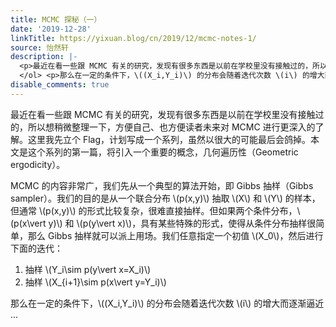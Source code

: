 ```yaml
---
title: MCMC 探秘（一）
date: '2019-12-28'
linkTitle: https://yixuan.blog/cn/2019/12/mcmc-notes-1/
source: 怡然轩
description: |-
  <p>最近在看一些跟 MCMC 有关的研究，发现有很多东西是以前在学校里没有接触过的，所以想稍微整理一下，方便自己、也方便读者未来对 MCMC 进行更深入的了解。这里我先立个 Flag，计划写成一个系列，虽然以很大的可能最后会鸽掉。本文是这个系列的第一篇，将引入一个重要的概念，几何遍历性（Geometric ergodicity）。</p> <p>MCMC 的内容非常广，我们先从一个典型的算法开始，即 Gibbs 抽样（Gibbs sampler）。我们的目的是从一个联合分布 \(p(x,y)\) 抽取 \(X\) 和 \(Y\) 的样本，但通常 \(p(x,y)\) 的形式比较复杂，很难直接抽样。但如果两个条件分布，\(p(x\vert y)\) 和 \(p(y\vert x)\)，具有某些特殊的形式，使得从条件分布抽样很简单，那么 Gibbs 抽样就可以派上用场。我们任意指定一个初值 \(X_0\)，然后进行下面的迭代：</p> <ol> <li>抽样 \(Y_i\sim p(y\vert x=X_i)\)</li> <li>抽样 \(X_{i+1}\sim p(x\vert y=Y_i)\)</li>
  </ol> <p>那么在一定的条件下，\((X_i,Y_i)\) 的分布会随着迭代次数 \(i\) 的增大而逐渐逼近 ...
disable_comments: true
---
```

<p>最近在看一些跟 MCMC 有关的研究，发现有很多东西是以前在学校里没有接触过的，所以想稍微整理一下，方便自己、也方便读者未来对 MCMC 进行更深入的了解。这里我先立个 Flag，计划写成一个系列，虽然以很大的可能最后会鸽掉。本文是这个系列的第一篇，将引入一个重要的概念，几何遍历性（Geometric ergodicity）。</p> <p>MCMC 的内容非常广，我们先从一个典型的算法开始，即 Gibbs 抽样（Gibbs sampler）。我们的目的是从一个联合分布 \(p(x,y)\) 抽取 \(X\) 和 \(Y\) 的样本，但通常 \(p(x,y)\) 的形式比较复杂，很难直接抽样。但如果两个条件分布，\(p(x\vert y)\) 和 \(p(y\vert x)\)，具有某些特殊的形式，使得从条件分布抽样很简单，那么 Gibbs 抽样就可以派上用场。我们任意指定一个初值 \(X_0\)，然后进行下面的迭代：</p> <ol> <li>抽样 \(Y_i\sim p(y\vert x=X_i)\)</li> <li>抽样 \(X_{i+1}\sim p(x\vert y=Y_i)\)</li>
</ol> <p>那么在一定的条件下，\((X_i,Y_i)\) 的分布会随着迭代次数 \(i\) 的增大而逐渐逼近 ...